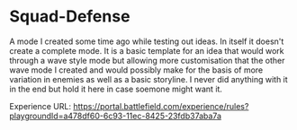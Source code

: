 # Squad-Defense
A mode I created some time ago while testing out ideas. In itself it doesn't create a complete mode.
It is a basic template for an idea that would work through a wave style mode but allowing more customisation that the other wave mode I created and would possibly make for the basis of more variation in enemies as well as a basic storyline.
I never did anything with it in the end but hold it here in case soemone might want it.

Experience URL:
https://portal.battlefield.com/experience/rules?playgroundId=a478df60-6c93-11ec-8425-23fdb37aba7a


